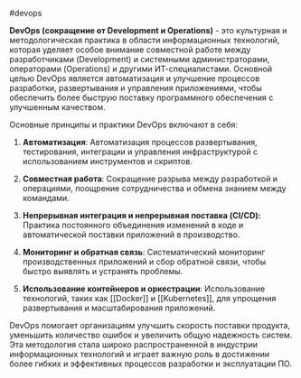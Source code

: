 #devops

**DevOps (сокращение от Development и Operations)** - это культурная и методологическая практика в области информационных технологий, которая уделяет особое внимание совместной работе между разработчиками (Development) и системными администраторами, операторами (Operations) и другими ИТ-специалистами. Основной целью DevOps является автоматизация и улучшение процессов разработки, развертывания и управления приложениями, чтобы обеспечить более быструю поставку программного обеспечения с улучшенным качеством.

Основные принципы и практики DevOps включают в себя:

1. **Автоматизация**: Автоматизация процессов развертывания, тестирования, интеграции и управления инфраструктурой с использованием инструментов и скриптов.
    
2. **Совместная работа**: Сокращение разрыва между разработкой и операциями, поощрение сотрудничества и обмена знанием между командами.
    
3. **Непрерывная интеграция и непрерывная поставка (CI/CD):** Практика постоянного объединения изменений в коде и автоматической поставки приложений в производство.
    
4. **Мониторинг и обратная связь**: Систематический мониторинг производственных приложений и сбор обратной связи, чтобы быстро выявлять и устранять проблемы.
    
5. **Использование контейнеров и оркестрации**: Использование технологий, таких как [[Docker]] и [[Kubernetes]], для упрощения развертывания и масштабирования приложений.

DevOps помогает организациям улучшить скорость поставки продукта, уменьшить количество ошибок и увеличить общую надежность систем. Эта методология стала широко распространенной в индустрии информационных технологий и играет важную роль в достижении более гибких и эффективных процессов разработки и эксплуатации ПО.